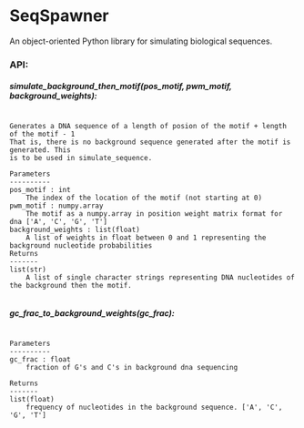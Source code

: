 # SeqSpawner

An object-oriented Python library for simulating biological sequences.

### API:
##### simulate_background_then_motif(pos_motif, pwm_motif, background_weights):
```Simulates DNA of background up until the motif is generated (bg then motif).

Generates a DNA sequence of a length of posion of the motif + length of the motif - 1
That is, there is no background sequence generated after the motif is generated. This
is to be used in simulate_sequence.

Parameters
----------
pos_motif : int
    The index of the location of the motif (not starting at 0)
pwm_motif : numpy.array
    The motif as a numpy.array in position weight matrix format for dna ['A', 'C', 'G', 'T']
background_weights : list(float)
    A list of weights in float between 0 and 1 representing the background nucleotide probabilities
Returns
-------
list(str)
    A list of single character strings representing DNA nucleotides of the background then the motif.


```
##### gc_frac_to_background_weights(gc_frac):
```Converts gc_frac to a list of weights

Parameters
----------
gc_frac : float
    fraction of G's and C's in background dna sequencing

Returns
-------
list(float)
    frequency of nucleotides in the background sequence. ['A', 'C', 'G', 'T']

```
